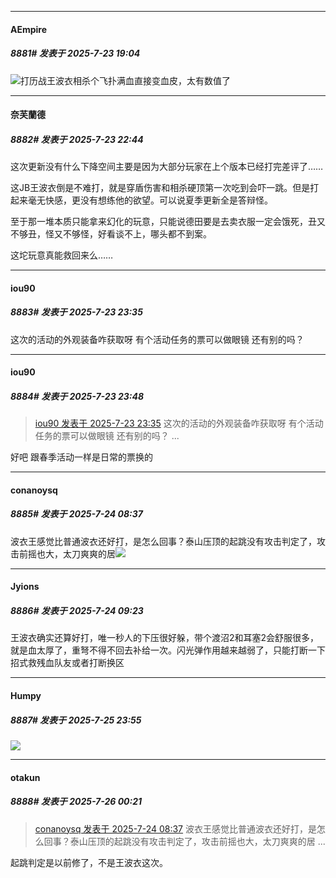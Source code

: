 ﻿
*****

####  AEmpire  
##### 8881#       发表于 2025-7-23 19:04

<img src="https://static.stage1st.com/image/smiley/face2017/067.png" referrerpolicy="no-referrer">打历战王波衣相杀个飞扑满血直接变血皮，太有数值了


*****

####  奈芙蘭德  
##### 8882#       发表于 2025-7-23 22:44

这次更新没有什么下降空间主要是因为大部分玩家在上个版本已经打完差评了……

这JB王波衣倒是不难打，就是穿盾伤害和相杀硬顶第一次吃到会吓一跳。但是打起来毫无快感，更没有想练他的欲望。可以说夏季更新全是答辩怪。

至于那一堆本质只能拿来幻化的玩意，只能说德田要是去卖衣服一定会饿死，丑又不够丑，怪又不够怪，好看谈不上，哪头都不到案。

这坨玩意真能救回来么……


*****

####  iou90  
##### 8883#       发表于 2025-7-23 23:35

这次的活动的外观装备咋获取呀
有个活动任务的票可以做眼镜 还有别的吗？


*****

####  iou90  
##### 8884#       发表于 2025-7-23 23:48

<blockquote><a href="httphttps://stage1st.com/2b/forum.php?mod=redirect&amp;goto=findpost&amp;pid=68146480&amp;ptid=2163356" target="_blank">iou90 发表于 2025-7-23 23:35</a>
这次的活动的外观装备咋获取呀
有个活动任务的票可以做眼镜 还有别的吗？ ...</blockquote>
好吧 跟春季活动一样是日常的票换的


*****

####  conanoysq  
##### 8885#       发表于 2025-7-24 08:37

波衣王感觉比普通波衣还好打，是怎么回事？泰山压顶的起跳没有攻击判定了，攻击前摇也大，太刀爽爽的居<img src="https://static.stage1st.com/image/smiley/face2017/034.png" referrerpolicy="no-referrer">


*****

####  Jyions  
##### 8886#       发表于 2025-7-24 09:23

王波衣确实还算好打，唯一秒人的下压很好躲，带个渡沼2和耳塞2会舒服很多，就是血太厚了，重弩不得不回去补给一次。闪光弹作用越来越弱了，只能打断一下招式救残血队友或者打断换区


*****

####  Humpy  
##### 8887#       发表于 2025-7-25 23:55

<img src="https://static.stage1st.com/image/smiley/face2017/067.png" referrerpolicy="no-referrer">


*****

####  otakun  
##### 8888#       发表于 2025-7-26 00:21

<blockquote><a href="httphttps://stage1st.com/2b/forum.php?mod=redirect&amp;goto=findpost&amp;pid=68147349&amp;ptid=2163356" target="_blank">conanoysq 发表于 2025-7-24 08:37</a>
波衣王感觉比普通波衣还好打，是怎么回事？泰山压顶的起跳没有攻击判定了，攻击前摇也大，太刀爽爽的居 ...</blockquote>
起跳判定是以前修了，不是王波衣这次。

